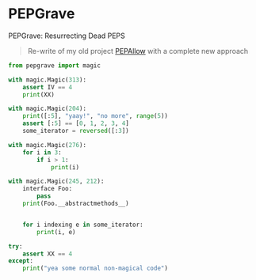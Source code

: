 # PEPGrave
PEPGrave: Resurrecting Dead PEPS

> Re-write of my old project [PEPAllow](https://github.com/isidentical-archive/pepallow) with a complete new approach

```py
from pepgrave import magic

with magic.Magic(313):
    assert IV == 4
    print(XX)

with magic.Magic(204):
    print([:5], "yaay!", "no more", range(5))
    assert [:5] == [0, 1, 2, 3, 4]
    some_iterator = reversed([:3])

with magic.Magic(276):
    for i in 3:
        if i > 1:
            print(i)

with magic.Magic(245, 212):
    interface Foo:
        pass
    print(Foo.__abstractmethods__)


    for i indexing e in some_iterator:
        print(i, e)

try:
    assert XX == 4
except:
    print("yea some normal non-magical code")
```
